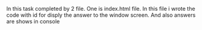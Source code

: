 In this task completed by 2 file.
One is index.html file. In this file i wrote the code with id for disply the answer to the window screen.
And also answers are shows in console
